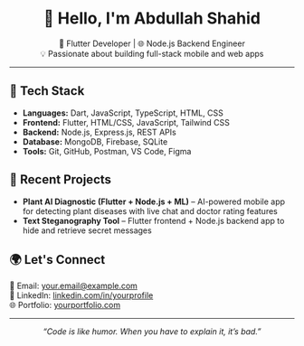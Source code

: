 <h1 align="center">👋 Hello, I'm Abdullah Shahid</h1>

<p align="center">
  🚀 Flutter Developer | 🌐 Node.js Backend Engineer <br>
  💡 Passionate about building full-stack mobile and web apps
</p>

<hr>

<h2>🔧 Tech Stack</h2>
<ul>
  <li><strong>Languages:</strong> Dart, JavaScript, TypeScript, HTML, CSS</li>
  <li><strong>Frontend:</strong> Flutter, HTML/CSS, JavaScript, Tailwind CSS</li>
  <li><strong>Backend:</strong> Node.js, Express.js, REST APIs</li>
  <li><strong>Database:</strong> MongoDB, Firebase, SQLite</li>
  <li><strong>Tools:</strong> Git, GitHub, Postman, VS Code, Figma</li>
</ul>

<h2>📱 Recent Projects</h2>
<ul>
  <li><strong>Plant AI Diagnostic (Flutter + Node.js + ML)</strong> – AI-powered mobile app for detecting plant diseases with live chat and doctor rating features</li>
  <li><strong>Text Steganography Tool</strong> – Flutter frontend + Node.js backend app to hide and retrieve secret messages</li>
</ul>

<h2>🌍 Let's Connect</h2>
<p>
  📧 Email: <a href="mailto:abdullahshahid906@gmail.com">your.email@example.com</a><br>
  💼 LinkedIn: <a href="https://www.linkedin.com/in/abdullah-shahid-ba978b221">linkedin.com/in/yourprofile</a><br>
  🌐 Portfolio: <a href="https://abdullah-1360.github.io/Portfolio_web">yourportfolio.com</a>
</p>

<hr>

<p align="center">
  <em>“Code is like humor. When you have to explain it, it’s bad.”</em>
</p>

